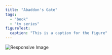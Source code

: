 ```yaml
---
title: "Abaddon's Gate"
tags:
  - "book"
  - "tv series"
figureTest:
  caption: "This is a caption for the figure"
---
```

<picture>
<source type="image/webp" srcset="
    https://res.cloudinary.com/paulapplegate-com/image/upload/c_scale,w_2150/e_shadow:75,x_20,y_20/v1727839264/yeptsm6n53hfp4s6bboz.webp 2150w,
    https://res.cloudinary.com/paulapplegate-com/image/upload/c_scale,w_2099/e_shadow:75,x_20,y_20/v1727839264/yeptsm6n53hfp4s6bboz.webp 2099w,
    https://res.cloudinary.com/paulapplegate-com/image/upload/c_scale,w_2082/e_shadow:75,x_20,y_20/v1727839264/yeptsm6n53hfp4s6bboz.webp 2082w,
    https://res.cloudinary.com/paulapplegate-com/image/upload/c_scale,w_2117/e_shadow:75,x_20,y_20/v1727839264/yeptsm6n53hfp4s6bboz.webp 2117w,
    https://res.cloudinary.com/paulapplegate-com/image/upload/c_scale,w_1941/e_shadow:75,x_20,y_20/v1727839264/yeptsm6n53hfp4s6bboz.webp 1941w,
    https://res.cloudinary.com/paulapplegate-com/image/upload/c_scale,w_1644/e_shadow:75,x_20,y_20/v1727839264/yeptsm6n53hfp4s6bboz.webp 1644w,
    https://res.cloudinary.com/paulapplegate-com/image/upload/c_scale,w_1655/e_shadow:75,x_20,y_20/v1727839264/yeptsm6n53hfp4s6bboz.webp 1655w,
    https://res.cloudinary.com/paulapplegate-com/image/upload/c_scale,w_1469/e_shadow:75,x_20,y_20/v1727839264/yeptsm6n53hfp4s6bboz.webp 1469w,
    https://res.cloudinary.com/paulapplegate-com/image/upload/c_scale,w_1372/e_shadow:75,x_20,y_20/v1727839264/yeptsm6n53hfp4s6bboz.webp 1372w,
    https://res.cloudinary.com/paulapplegate-com/image/upload/c_scale,w_1278/e_shadow:75,x_20,y_20/v1727839264/yeptsm6n53hfp4s6bboz.webp 1278w,
    https://res.cloudinary.com/paulapplegate-com/image/upload/c_scale,w_1178/e_shadow:75,x_20,y_20/v1727839264/yeptsm6n53hfp4s6bboz.webp 1178w,
    https://res.cloudinary.com/paulapplegate-com/image/upload/c_scale,w_1023/e_shadow:75,x_20,y_20/v1727839264/yeptsm6n53hfp4s6bboz.webp 1023w,
    https://res.cloudinary.com/paulapplegate-com/image/upload/c_scale,w_972/e_shadow:75,x_20,y_20/v1727839264/yeptsm6n53hfp4s6bboz.webp 972w,
    https://res.cloudinary.com/paulapplegate-com/image/upload/c_scale,w_925/e_shadow:75,x_20,y_20/v1727839264/yeptsm6n53hfp4s6bboz.webp 925w,
    https://res.cloudinary.com/paulapplegate-com/image/upload/c_scale,w_875/e_shadow:75,x_20,y_20/v1727839264/yeptsm6n53hfp4s6bboz.webp 875w,
    https://res.cloudinary.com/paulapplegate-com/image/upload/c_scale,w_784/e_shadow:75,x_20,y_20/v1727839264/yeptsm6n53hfp4s6bboz.webp 784w,
    https://res.cloudinary.com/paulapplegate-com/image/upload/c_scale,w_453/e_shadow:75,x_20,y_20/v1727839264/yeptsm6n53hfp4s6bboz.webp 453w,
    https://res.cloudinary.com/paulapplegate-com/image/upload/c_scale,w_422/e_shadow:75,x_20,y_20/v1727839264/yeptsm6n53hfp4s6bboz.webp 422w,
    https://res.cloudinary.com/paulapplegate-com/image/upload/c_scale,w_250/e_shadow:75,x_20,y_20/v1727839264/yeptsm6n53hfp4s6bboz.webp 250w
  "/>
  <img src="https://res.cloudinary.com/paulapplegate-com/image/upload/e_shadow:75,x_20,y_20/c_scale,w_250/v1727839264/yeptsm6n53hfp4s6bboz.webp" alt="Responsive Image">
</picture>
